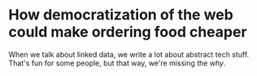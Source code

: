 # How democratization of the web could make ordering food cheaper

When we talk about linked data, we write a lot about abstract tech stuff.
That's fun for some people, but that way, we're missing the _why_.
